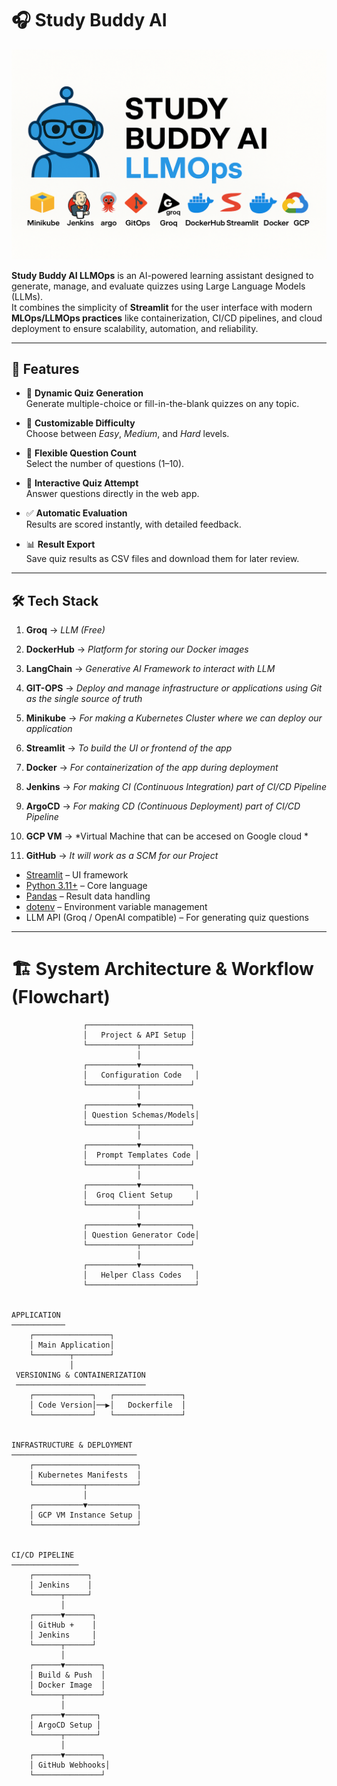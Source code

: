 # 🎧 Study Buddy AI

![Tech Stack](md_img/Tech_Stack.png)


**Study Buddy AI LLMOps** is an AI-powered learning assistant designed to generate, manage, and evaluate quizzes using Large Language Models (LLMs).  
It combines the simplicity of **Streamlit** for the user interface with modern **MLOps/LLMOps practices** like containerization, CI/CD pipelines, and cloud deployment to ensure scalability, automation, and reliability.  

---

## 🚀 Features

- 🎯 **Dynamic Quiz Generation**  
  Generate multiple-choice or fill-in-the-blank quizzes on any topic.

- 🧠 **Customizable Difficulty**  
  Choose between *Easy*, *Medium*, and *Hard* levels.

- 🔢 **Flexible Question Count**  
  Select the number of questions (1–10).

- 📝 **Interactive Quiz Attempt**  
  Answer questions directly in the web app.

- ✅ **Automatic Evaluation**  
  Results are scored instantly, with detailed feedback.

- 📊 **Result Export**  
  Save quiz results as CSV files and download them for later review.

---

## 🛠️ Tech Stack

1. **Groq** → *LLM (Free)*  

2. **DockerHub** → *Platform for storing our Docker images*  

3. **LangChain** → *Generative AI Framework to interact with LLM*  

4. **GIT-OPS** → *Deploy and manage infrastructure or applications using Git as the single source of truth*  

5. **Minikube** → *For making a Kubernetes Cluster where we can deploy our application*  

6. **Streamlit** → *To build the UI or frontend of the app*  

7. **Docker** → *For containerization of the app during deployment*  

8. **Jenkins** → *For making CI (Continuous Integration) part of CI/CD Pipeline*  

9. **ArgoCD** → *For making CD (Continuous Deployment) part of CI/CD Pipeline*  

10. **GCP VM** → *Virtual Machine that can be accesed on Google cloud *

11. **GitHub** → *It will work as a SCM for our Project* 


- [Streamlit](https://streamlit.io/) – UI framework  
- [Python 3.11+](https://www.python.org/) – Core language  
- [Pandas](https://pandas.pydata.org/) – Result data handling  
- [dotenv](https://pypi.org/project/python-dotenv/) – Environment variable management  
- LLM API (Groq / OpenAI compatible) – For generating quiz questions  

---

# 🏗️ System Architecture & Workflow (Flowchart)

```text
                ┌───────────────────────┐
                │   Project & API Setup │
                └───────────┬───────────┘
                            │
                ┌───────────▼───────────┐
                │   Configuration Code   │
                └───────────┬───────────┘
                            │
                ┌───────────▼───────────┐
                │ Question Schemas/Models│
                └───────────┬───────────┘
                            │
                ┌───────────▼───────────┐
                │  Prompt Templates Code │
                └───────────┬───────────┘
                            │
                ┌───────────▼───────────┐
                │  Groq Client Setup     │
                └───────────┬───────────┘
                            │
                ┌───────────▼───────────┐
                │ Question Generator Code│
                └───────────┬───────────┘
                            │
                ┌───────────▼───────────┐
                │   Helper Class Codes   │
                └────────────────────────┘


APPLICATION
────────────
    ┌─────────────────┐
    │ Main Application│
    └────────┬────────┘
             │
 VERSIONING & CONTAINERIZATION
 ─────────────────────────────
    ┌─────────────┐   ┌───────────────┐
    │ Code Version│──▶│   Dockerfile  │
    └─────────────┘   └───────────────┘


INFRASTRUCTURE & DEPLOYMENT
────────────────────────────
    ┌───────────────────────┐
    │ Kubernetes Manifests  │
    └───────────┬───────────┘
                │
    ┌───────────▼───────────┐
    │ GCP VM Instance Setup │
    └───────────────────────┘


CI/CD PIPELINE
───────────────
    ┌────────────┐
    │ Jenkins    │
    └──────┬─────┘
           │
    ┌──────▼──────┐
    │ GitHub +    │
    │ Jenkins     │
    └──────┬──────┘
           │
    ┌──────▼────────┐
    │ Build & Push  │
    │ Docker Image  │
    └──────┬────────┘
           │
    ┌──────▼───────┐
    │ ArgoCD Setup │
    └──────┬───────┘
           │
    ┌──────▼────────┐
    │ GitHub Webhooks│
    └───────────────┘


